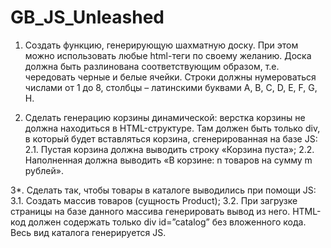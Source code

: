 # GB_JS_Unleashed
1. Создать функцию, генерирующую шахматную доску. При этом можно использовать любые html-теги по своему желанию. Доска должна быть разлинована соответствующим образом, т.е. чередовать черные и белые ячейки. Строки должны нумероваться числами от 1 до 8, столбцы – латинскими буквами A, B, C, D, E, F, G, H.

2. Сделать генерацию корзины динамической: верстка корзины не должна находиться в HTML-структуре. Там должен быть только div, в который будет вставляться корзина, сгенерированная на базе JS:
2.1. Пустая корзина должна выводить строку «Корзина пуста»;
2.2. Наполненная должна выводить «В корзине: n товаров на сумму m рублей».

3*. Сделать так, чтобы товары в каталоге выводились при помощи JS:
3.1. Создать массив товаров (сущность Product);
3.2. При загрузке страницы на базе данного массива генерировать вывод из него. HTML-код должен содержать только div id=”catalog” без вложенного кода. Весь вид каталога генерируется JS.
